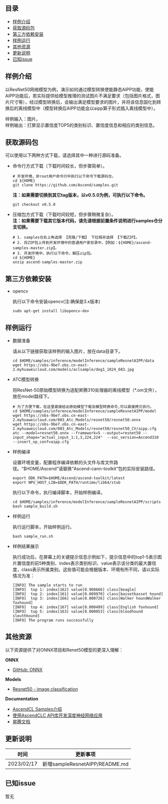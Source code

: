 ## 目录

  - [样例介绍](#样例介绍)
  - [获取源码包](#获取源码包)  
  - [第三方依赖安装](#第三方依赖安装)
  - [样例运行](#样例运行)
  - [其他资源](#其他资源)
  - [更新说明](#更新说明)
  - [已知issue](#已知issue)
    
## 样例介绍

以ResNet50网络模型为例，演示如何通过模型转换使能静态AIPP功能，使能AIPP功能后，若实际提供给模型推理的测试图片不满足要求（包括图片格式，图片尺寸等），经过模型转换后，会输出满足模型要求的图片，并将该信息固化到转换后的离线模型中（模型转换后AIPP功能会以aipp算子形式插入离线模型中）。

样例输入：图片。    
样例输出：打屏显示置信度TOP5的类别标识、置信度信息和相应的类别信息。

## 获取源码包
    
 可以使用以下两种方式下载，请选择其中一种进行源码准备。

 - 命令行方式下载（下载时间较长，但步骤简单）。

   ```    
   # 开发环境，非root用户命令行中执行以下命令下载源码仓。    
   cd ${HOME}     
   git clone https://github.com/Ascend/samples.git
   ```
   **注：如果需要切换到其它tag版本，以v0.5.0为例，可执行以下命令。**
   ```
   git checkout v0.5.0
   ```   
 - 压缩包方式下载（下载时间较短，但步骤稍微复杂）。   
   **注：如果需要下载其它版本代码，请先请根据前置条件说明进行samples仓分支切换。**   
   ``` 
   # 1. samples仓右上角选择 【克隆/下载】 下拉框并选择 【下载ZIP】。    
   # 2. 将ZIP包上传到开发环境中的普通用户家目录中，【例如：${HOME}/ascend-samples-master.zip】。     
   # 3. 开发环境中，执行以下命令，解压zip包。     
   cd ${HOME}    
   unzip ascend-samples-master.zip
   ```

## 第三方依赖安装
- opencv

  执行以下命令安装opencv(注:确保是3.x版本)
  ```
  sudo apt-get install libopencv-dev
  ```    

## 样例运行

  - 数据准备

    请从以下链接获取该样例的输入图片，放在data目录下。
        
    ```    
    cd $HOME/samples/inference/modelInference/sampleResnetAIPP/data
    wget https://obs-9be7.obs.cn-east-2.myhuaweicloud.com/models/aclsample/dog1_1024_683.jpg
    ```

  - ATC模型转换

    将ResNet-50原始模型转换为适配昇腾310处理器的离线模型（\*.om文件），放在model路径下。

    ```
    # 为了方便下载，在这里直接给出原始模型下载及模型转换命令,可以直接拷贝执行。
    cd $HOME/samples/inference/modelInference/sampleResnetAIPP/model
    wget https://obs-9be7.obs.cn-east-2.myhuaweicloud.com/003_Atc_Models/resnet50/resnet50.onnx
    wget https://obs-9be7.obs.cn-east-2.myhuaweicloud.com/003_Atc_Models/resnet50/resnet50_CV/aipp.cfg
    atc --model=resnet50.onnx --framework=5 --output=resnet50 --input_shape="actual_input_1:1,3,224,224"  --soc_version=Ascend310  --insert_op_conf=aipp.cfg
    ```

  - 样例编译

    设置环境变量，配置程序编译依赖的头文件与库文件路径。“$HOME/Ascend”请替换“Ascend-cann-toolkit”包的实际安装路径。
    ```
    export DDK_PATH=$HOME/Ascend/ascend-toolkit/latest
    export NPU_HOST_LIB=$DDK_PATH/runtime/lib64/stub
    ```

    执行以下命令，执行编译脚本，开始样例编译。
    ```
    cd $HOME/samples/inference/modelInference/sampleResnetAIPP/scripts
    bash sample_build.sh
    ```
  - 样例运行

    执行运行脚本，开始样例运行。
    ```
    bash sample_run.sh
    ```
  - 样例结果展示
    
    执行成功后，在屏幕上的关键提示信息示例如下，提示信息中的top1-5表示图片置信度的前5种类别、index表示类别标识、value表示该分类的最大置信度，class表示所属类别。这些值可能会根据版本、环境有所不同，请以实际情况为准：

    ```
    [INFO] The sample starts to run
    [INFO]  top 1: index[162] value[0.908666] class[beagle]
    [INFO]  top 2: index[161] value[0.089970] class[bassetbasset hound]
    [INFO]  top 3: index[166] value[0.000726] class[Walker houndWalker foxhound]
    [INFO]  top 4: index[167] value[0.000499] class[English foxhound]
    [INFO]  top 5: index[163] value[0.000053] class[bloodhound sleuthhound]
    [INFO] The program runs successfully
    ```

## 其他资源

以下资源提供了对ONNX项目和Renet50模型的更深入理解：

**ONNX**
- [GitHub: ONNX](https://github.com/onnx/onnx)

**Models**
- [Resnet50 - image classification](https://github.com/Ascend/ModelZoo-PyTorch/tree/master/ACL_PyTorch/built-in/cv/Resnet50_Pytorch_Infer)

**Documentation**
- [AscendCL Samples介绍](../README_CN.md)
- [使用AscendCLC API库开发深度神经网络应用](https://www.hiascend.com/document/detail/zh/CANNCommunityEdition/600alpha006/infacldevg/aclcppdevg/aclcppdevg_000000.html)
- [昇腾文档](https://www.hiascend.com/document?tag=community-developer)

## 更新说明
  | 时间 | 更新事项 |
|----|------|
| 2023/02/17 | 新增sampleResnetAIPP/README.md |
  

## 已知issue

  暂无
